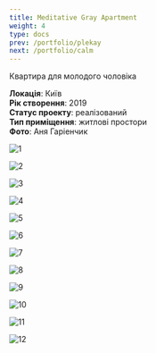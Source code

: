 ```yaml
---
title: Meditative Gray Apartment
weight: 4
type: docs
prev: /portfolio/plekay
next: /portfolio/calm
---
```

Квартира для молодого чоловіка

**Локація**: Київ\
**Рік створення**: 2019\
**Статус проекту**: реалізований\
**Тип приміщення**: житлові простори\
**Фото**: Аня Гаріенчик

![1](1.jpg)

![2](2.jpg)

![3](3.jpg)

![4](4.jpg)

![5](5.jpg)

![6](6.jpg)

![7](7.jpg)

![8](8.jpg)

![9](9.jpg)

![10](10.jpg)

![11](11.jpg)

![12](12.jpg)
